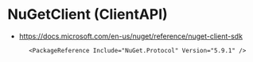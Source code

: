 ﻿# NuGetClient (ClientAPI)

*   https://docs.microsoft.com/en-us/nuget/reference/nuget-client-sdk

```
      <PackageReference Include="NuGet.Protocol" Version="5.9.1" />
```